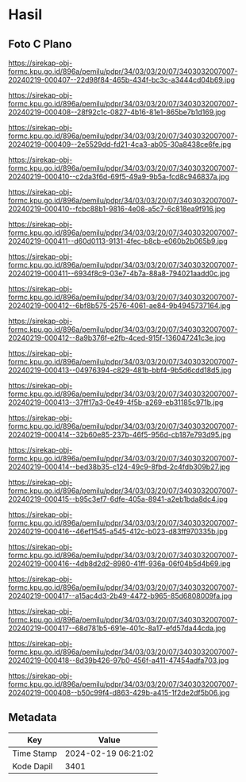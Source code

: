 # Hasil

## Foto C Plano

https://sirekap-obj-formc.kpu.go.id/896a/pemilu/pdpr/34/03/03/20/07/3403032007007-20240219-000407--22d98f84-465b-434f-bc3c-a3444cd04b69.jpg

https://sirekap-obj-formc.kpu.go.id/896a/pemilu/pdpr/34/03/03/20/07/3403032007007-20240219-000408--28f92c1c-0827-4b16-81e1-865be7b1d169.jpg

https://sirekap-obj-formc.kpu.go.id/896a/pemilu/pdpr/34/03/03/20/07/3403032007007-20240219-000409--2e5529dd-fd21-4ca3-ab05-30a8438ce6fe.jpg

https://sirekap-obj-formc.kpu.go.id/896a/pemilu/pdpr/34/03/03/20/07/3403032007007-20240219-000410--c2da3f6d-69f5-49a9-9b5a-fcd8c946837a.jpg

https://sirekap-obj-formc.kpu.go.id/896a/pemilu/pdpr/34/03/03/20/07/3403032007007-20240219-000410--fcbc88b1-9816-4e08-a5c7-6c818ea9f916.jpg

https://sirekap-obj-formc.kpu.go.id/896a/pemilu/pdpr/34/03/03/20/07/3403032007007-20240219-000411--d60d0113-9131-4fec-b8cb-e060b2b065b9.jpg

https://sirekap-obj-formc.kpu.go.id/896a/pemilu/pdpr/34/03/03/20/07/3403032007007-20240219-000411--6934f8c9-03e7-4b7a-88a8-794021aadd0c.jpg

https://sirekap-obj-formc.kpu.go.id/896a/pemilu/pdpr/34/03/03/20/07/3403032007007-20240219-000412--6bf8b575-2576-4061-ae84-9b4945737164.jpg

https://sirekap-obj-formc.kpu.go.id/896a/pemilu/pdpr/34/03/03/20/07/3403032007007-20240219-000412--8a9b376f-e2fb-4ced-915f-136047241c3e.jpg

https://sirekap-obj-formc.kpu.go.id/896a/pemilu/pdpr/34/03/03/20/07/3403032007007-20240219-000413--04976394-c829-481b-bbf4-9b5d6cdd18d5.jpg

https://sirekap-obj-formc.kpu.go.id/896a/pemilu/pdpr/34/03/03/20/07/3403032007007-20240219-000413--37ff17a3-0e49-4f5b-a269-eb31185c971b.jpg

https://sirekap-obj-formc.kpu.go.id/896a/pemilu/pdpr/34/03/03/20/07/3403032007007-20240219-000414--32b60e85-237b-46f5-956d-cb187e793d95.jpg

https://sirekap-obj-formc.kpu.go.id/896a/pemilu/pdpr/34/03/03/20/07/3403032007007-20240219-000414--bed38b35-c124-49c9-8fbd-2c4fdb309b27.jpg

https://sirekap-obj-formc.kpu.go.id/896a/pemilu/pdpr/34/03/03/20/07/3403032007007-20240219-000415--b95c3ef7-6dfe-405a-8941-a2eb1bda8dc4.jpg

https://sirekap-obj-formc.kpu.go.id/896a/pemilu/pdpr/34/03/03/20/07/3403032007007-20240219-000416--46ef1545-a545-412c-b023-d83ff970335b.jpg

https://sirekap-obj-formc.kpu.go.id/896a/pemilu/pdpr/34/03/03/20/07/3403032007007-20240219-000416--4db8d2d2-8980-41ff-936a-06f04b5d4b69.jpg

https://sirekap-obj-formc.kpu.go.id/896a/pemilu/pdpr/34/03/03/20/07/3403032007007-20240219-000417--a15ac4d3-2b49-4472-b965-85d6808009fa.jpg

https://sirekap-obj-formc.kpu.go.id/896a/pemilu/pdpr/34/03/03/20/07/3403032007007-20240219-000417--68d781b5-691e-401c-8a17-efd57da44cda.jpg

https://sirekap-obj-formc.kpu.go.id/896a/pemilu/pdpr/34/03/03/20/07/3403032007007-20240219-000418--8d39b426-97b0-456f-a411-47454adfa703.jpg

https://sirekap-obj-formc.kpu.go.id/896a/pemilu/pdpr/34/03/03/20/07/3403032007007-20240219-000408--b50c99f4-d863-429b-a415-1f2de2df5b06.jpg


## Metadata

| Key        | Value               |
| ---------- | ------------------- |
| Time Stamp | 2024-02-19 06:21:02 |
| Kode Dapil | 3401                |




